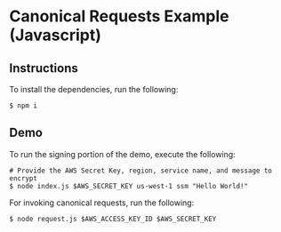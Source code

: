 # Canonical Requests Example (Javascript)

## Instructions

To install the dependencies, run the following:

```
$ npm i
```

## Demo

To run the signing portion of the demo, execute the following:
```
# Provide the AWS Secret Key, region, service name, and message to encrypt
$ node index.js $AWS_SECRET_KEY us-west-1 ssm "Hello World!"
```

For invoking canonical requests, run the following:
```
$ node request.js $AWS_ACCESS_KEY_ID $AWS_SECRET_KEY 
```